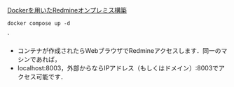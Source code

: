 [Dockerを用いたRedmineオンプレミス構築](https://e-penguiner.com/docker-redmine-onpremise/)


```shell
docker compose up -d
```

`
* コンテナが作成されたらWebブラウザでRedmineアクセスします．同一のマシンであれば，
* localhost:8003，外部からならIPアドレス（もしくはドメイン）:8003でアクセス可能です．